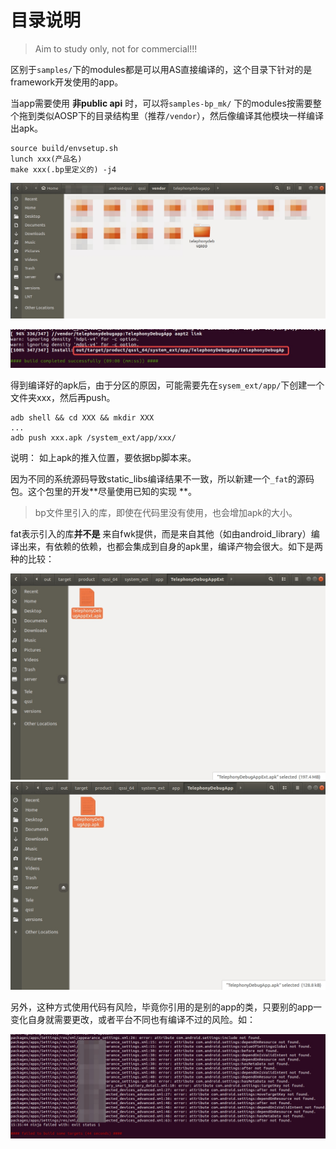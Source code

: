 # 目录说明

> Aim to study only, not for commercial!!!

区别于`samples/`下的modules都是可以用AS直接编译的，这个目录下针对的是framework开发使用的app。

当app需要使用 **非public api** 时，可以将`samples-bp_mk/`
下的modules按需要整个拖到类似AOSP下的目录结构里（推荐`/vendor`），然后像编译其他模块一样编译出apk。

```
source build/envsetup.sh
lunch xxx(产品名)
make xxx(.bp里定义的) -j4
```

![将整个目录复制过去](../assets/20240411-154330.jpg)

![编译出apk产物](../assets/20240411-160811.jpg)

得到编译好的apk后，由于分区的原因，可能需要先在`sysem_ext/app/`下创建一个文件夹xxx，然后再push。

```
adb shell && cd XXX && mkdir XXX
...
adb push xxx.apk /system_ext/app/xxx/
```

说明：
如上apk的推入位置，要依据bp脚本来。

因为不同的系统源码导致static_libs编译结果不一致，所以新建一个`_fat`的源码包。这个包里的开发**尽量使用已知的实现
**。
> bp文件里引入的库，即使在代码里没有使用，也会增加apk的大小。

fat表示引入的库**并不是**
来自fwk提供，而是来自其他（如由android_library）编译出来，有依赖的依赖，也都会集成到自身的apk里，编译产物会很大。如下是两种的比较：

![fat](../assets/20240425-175030.jpg)
![normal](../assets/20240425-175156.jpg)

另外，这种方式使用代码有风险，毕竟你引用的是别的app的类，只要别的app一变化自身就需要更改，或者平台不同也有编译不过的风险。如：

![](../assets/20240425-183724.jpg)